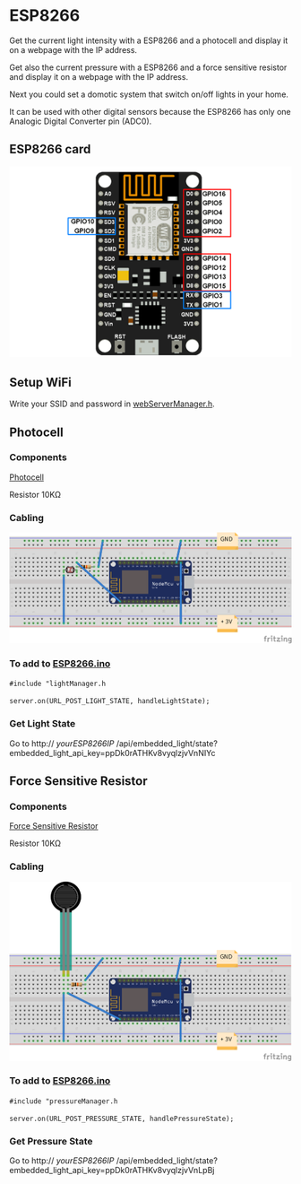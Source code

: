# ESP8266

Get the current light intensity with a ESP8266 and a photocell and display it on a webpage with the IP address.

Get also the current pressure with a ESP8266 and a force sensitive resistor and display it on a webpage with the IP address.

Next you could set a domotic system that switch on/off lights in your home.

It can be used with other digital sensors because the ESP8266 has only one Analogic Digital Converter pin (ADC0).

## ESP8266 card

![picture](img/esp8266.png)

## Setup WiFi

Write your SSID and password in [webServerManager.h](webServerManager.h).

## Photocell

### Components

[Photocell](https://learn.adafruit.com/photocells/overview)

Resistor 10KΩ

### Cabling

![picture](img/esp8266_photocell.png)

### To add to [ESP8266.ino](ESP8266.ino)

`#include "lightManager.h`

`server.on(URL_POST_LIGHT_STATE, handleLightState);`

### Get Light State

Go to http:// *yourESP8266IP* /api/embedded_light/state?embedded_light_api_key=ppDk0rATHKv8vyqlzjvVnNIYc

## Force Sensitive Resistor

### Components

[Force Sensitive Resistor](https://learn.adafruit.com/force-sensitive-resistor-fsr/using-an-fsr)

Resistor 10KΩ

### Cabling

![picture](img/esp8266_fsr.png)

### To add to [ESP8266.ino](ESP8266.ino)

`#include "pressureManager.h`

`server.on(URL_POST_PRESSURE_STATE, handlePressureState);`

### Get Pressure State

Go to http:// *yourESP8266IP* /api/embedded_light/state?embedded_light_api_key=ppDk0rATHKv8vyqlzjvVnLpBj
